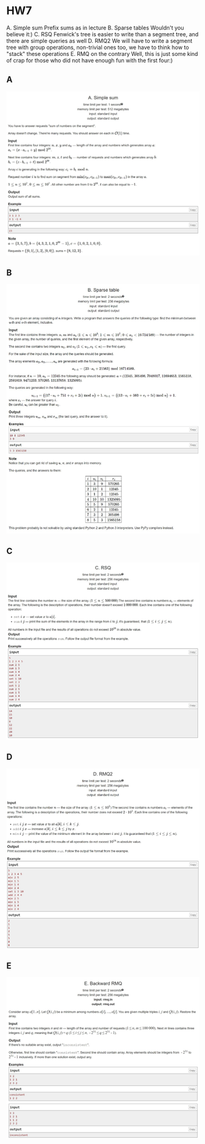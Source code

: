 # HW7

A. Simple sum Prefix sums as in lecture
B. Sparse tables Wouldn't you believe it:)
C. RSQ Fenwick's tree is easier to write than a segment tree, and there are simple queries as well
D. RMQ2 We will have to write a segment tree with group operations, non-trivial ones too, we have to think how to "stack" these operations
E. RMQ on the contrary Well, this is just some kind of crap for those who did not have enough fun with the first four:)

## A

![A](Problems_screenshots/A.jpg)

## B

![B](Problems_screenshots/B.jpg)

## C

![C](Problems_screenshots/C.jpg)

## D

![D](Problems_screenshots/D.jpg)

## E

![E](Problems_screenshots/E.jpg)
